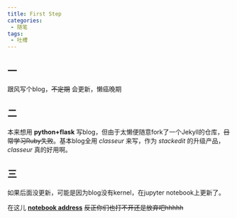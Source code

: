 ```yaml
---
title: First Step
categories:
 - 随笔
tags:
 - 吐槽
---
```

## 一
跟风写个blog，~~不定期~~ 会更新，懒癌晚期

## 二
本来想用 **python+flask** 写blog，但由于太懒便随意fork了一个Jekyll的仓库，~~日常学习Ruby失败~~。基本blog全用 *classeur* 来写，作为 *stackedit* 的升级产品，*classeur* 真的好用啊。

## 三
如果后面没更新，可能是因为blog没有kernel，在jupyter notebook上更新了。

在这儿  [**notebook address**](http://118.89.161.52:8888/?token=f824a5b211bef87ec2a150b175cb58d3c9fb4d854f34cbb1)  ~~反正你们也打不开还是放弃吧hhhhh~~ 

